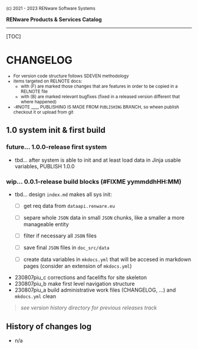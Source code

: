 <small>(c) 2021 - 2023 RENware Software Systems</small>

**RENware Products & Services Catalog**


***

[TOC]

# CHANGELOG

<small>

* For version code structure follows SDEVEN methodology
* items targeted on RELNOTE docs:
    * with (F) are marked those changes that are features in order to be copied in a RELNOTE file
    * with (B) are marked relevant bugfixes (fixed in a released version different that where happened)
* -#NOTE ____ PUBLISHING IS MADE FROM `PUBLISHING` BRANCH, so wheen publish checkout it or upload from git
</small>


## 1.0 system init & first build

<!--#FIXME ------------------------------ FUTURE PLANS ----------------------->
### future... 1.0.0-release first system

* tbd... after system is able to init and at least load data in Jinja usable variables, PUBLISH 1.0.0
<!--#FIXME ------------------------------ end of FUTURE PLANS ----------------------->





### wip... 0.0.1-release build blocks (#FIXME yymmddhHH:MM)

* tbd... design `index.md` makes all sys init:
  * [ ] get req data from `dataapi.renware.eu`
  * [ ] separe whole `JSON` data in small `JSON` chunks, like a smaller a more manageable entity
  * [ ] filter if necessary all `JSON` files
  * [ ] save final `JSON` files in `doc_src/data`
  * [ ] create data variables in `mkdocs.yml` that will be accesed in markdown pages (consider an extension of `mkdocs.yml`)


* 230807piu_c corrections and facelifts for site skeleton
* 230807piu_b make first level navigation structure
* 230807piu_a build administrative work files (CHANGELOG, ...) and `mkdocs.yml` clean














> *see version history directory  for previous releases track*

## History of changes log

* n/a






